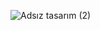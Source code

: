 ![Adsız tasarım (2)](https://user-images.githubusercontent.com/103332831/193465868-f9cc6c0a-31a0-4297-81a7-517f858cf74d.gif)
